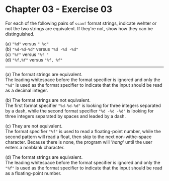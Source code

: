 # Chapter 03 - Exercise 03

For each of the following pairs of `scanf` format strings, indicate wehter or not the two strings are equivalent. If they're not, show how they can be distinguished.

(a) `"%d"` versus `" %d"`   
(b) `"%d-%d-%d"` versus `"%d -%d -%d"`  
(c) `"%f"` versus `"%f "`  
(d) `"%f,%f"` versus `"%f, %f"`  

---

(a) The format strings are equivalent.  
The leading whitespace before the format specifier is ignored and only the `"%d"` is used as the format specifier to indicate that the input should be read as a decimal integer.   

(b) The format strings are not equivalent.   
The first format specifier `"%d-%d-%d"` is looking for three integers separated by a dash, while the second format specifier `"%d -%d -%d"` is looking for three integers separated by spaces and leaded by a dash.  

(c) They are not equivalent.   
The format specifier `"%f"` is used to read a floating-point number, while the second pattern will read a float, then skip to the next non-withe-space character. Because there is none, the program will _'hang'_ until the user enters a nonblank character.  

(d) The format strings are equivalent.  
The leading whitespace before the format specifier is ignored and only the `"%f"` is used as the format specifier to indicate that the input should be read as a floating-point number.  
